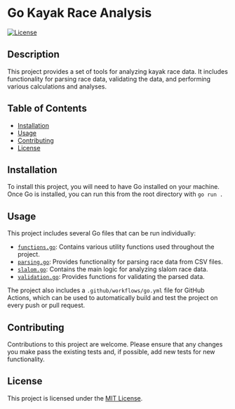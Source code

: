 # Go Kayak Race Analysis

[![License](https://img.shields.io/badge/license-MIT-blue.svg)](LICENSE)

## Description

This project provides a set of tools for analyzing kayak race data. It includes functionality for parsing race data, validating the data, and performing various calculations and analyses.

## Table of Contents

- [Installation](#installation)
- [Usage](#usage)
- [Contributing](#contributing)
- [License](#license)

## Installation

To install this project, you will need to have Go installed on your machine. Once Go is installed, you can run this from the root directory with `go run .`

## Usage

This project includes several Go files that can be run individually:

- [`functions.go`](functions.go): Contains various utility functions used throughout the project.
- [`parsing.go`](parsing.go): Provides functionality for parsing race data from CSV files.
- [`slalom.go`](slalom.go): Contains the main logic for analyzing slalom race data.
- [`validation.go`](validation.go): Provides functions for validating the parsed data.

The project also includes a `.github/workflows/go.yml` file for GitHub Actions, which can be used to automatically build and test the project on every push or pull request.

## Contributing

Contributions to this project are welcome. Please ensure that any changes you make pass the existing tests and, if possible, add new tests for new functionality.

## License

This project is licensed under the [MIT License](LICENSE).
